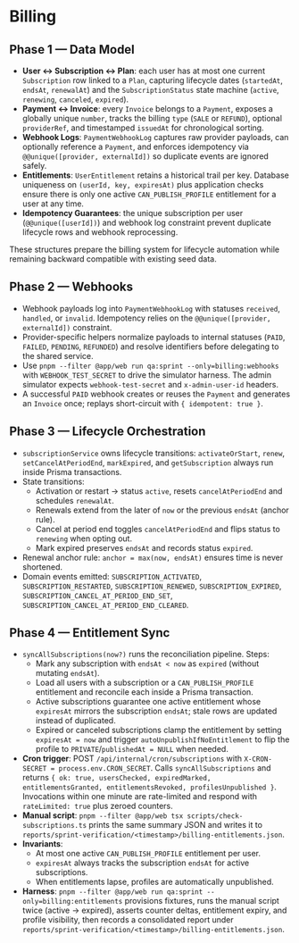 # Billing

## Phase 1 — Data Model
- **User ↔ Subscription ↔ Plan**: each user has at most one current `Subscription` row linked to a `Plan`, capturing lifecycle dates (`startedAt`, `endsAt`, `renewalAt`) and the `SubscriptionStatus` state machine (`active`, `renewing`, `canceled`, `expired`).
- **Payment ↔ Invoice**: every `Invoice` belongs to a `Payment`, exposes a globally unique `number`, tracks the billing `type` (`SALE` or `REFUND`), optional `providerRef`, and timestamped `issuedAt` for chronological sorting.
- **Webhook Logs**: `PaymentWebhookLog` captures raw provider payloads, can optionally reference a `Payment`, and enforces idempotency via `@@unique([provider, externalId])` so duplicate events are ignored safely.
- **Entitlements**: `UserEntitlement` retains a historical trail per key. Database uniqueness on `(userId, key, expiresAt)` plus application checks ensure there is only one active `CAN_PUBLISH_PROFILE` entitlement for a user at any time.
- **Idempotency Guarantees**: the unique subscription per user (`@@unique([userId])`) and webhook log constraint prevent duplicate lifecycle rows and webhook reprocessing.

These structures prepare the billing system for lifecycle automation while remaining backward compatible with existing seed data.

## Phase 2 — Webhooks
- Webhook payloads log into `PaymentWebhookLog` with statuses `received`, `handled`, or `invalid`. Idempotency relies on the `@@unique([provider, externalId])` constraint.
- Provider-specific helpers normalize payloads to internal statuses (`PAID`, `FAILED`, `PENDING`, `REFUNDED`) and resolve identifiers before delegating to the shared service.
- Use `pnpm --filter @app/web run qa:sprint --only=billing:webhooks` with `WEBHOOK_TEST_SECRET` to drive the simulator harness. The admin simulator expects `webhook-test-secret` and `x-admin-user-id` headers.
- A successful `PAID` webhook creates or reuses the `Payment` and generates an `Invoice` once; replays short-circuit with `{ idempotent: true }`.

## Phase 3 — Lifecycle Orchestration
- `subscriptionService` owns lifecycle transitions: `activateOrStart`, `renew`, `setCancelAtPeriodEnd`, `markExpired`, and `getSubscription` always run inside Prisma transactions.
- State transitions:
  - Activation or restart → status `active`, resets `cancelAtPeriodEnd` and schedules `renewalAt`.
  - Renewals extend from the later of `now` or the previous `endsAt` (anchor rule).
  - Cancel at period end toggles `cancelAtPeriodEnd` and flips status to `renewing` when opting out.
  - Mark expired preserves `endsAt` and records status `expired`.
- Renewal anchor rule: `anchor = max(now, endsAt)` ensures time is never shortened.
- Domain events emitted: `SUBSCRIPTION_ACTIVATED`, `SUBSCRIPTION_RESTARTED`, `SUBSCRIPTION_RENEWED`, `SUBSCRIPTION_EXPIRED`, `SUBSCRIPTION_CANCEL_AT_PERIOD_END_SET`, `SUBSCRIPTION_CANCEL_AT_PERIOD_END_CLEARED`.

## Phase 4 — Entitlement Sync
- `syncAllSubscriptions(now?)` runs the reconciliation pipeline. Steps:
  - Mark any subscription with `endsAt < now` as `expired` (without mutating `endsAt`).
  - Load all users with a subscription or a `CAN_PUBLISH_PROFILE` entitlement and reconcile each inside a Prisma transaction.
  - Active subscriptions guarantee one active entitlement whose `expiresAt` mirrors the subscription `endsAt`; stale rows are updated instead of duplicated.
  - Expired or canceled subscriptions clamp the entitlement by setting `expiresAt = now` and trigger `autoUnpublishIfNoEntitlement` to flip the profile to `PRIVATE`/`publishedAt = NULL` when needed.
- **Cron trigger**: POST `/api/internal/cron/subscriptions` with `X-CRON-SECRET = process.env.CRON_SECRET`. Calls `syncAllSubscriptions` and returns `{ ok: true, usersChecked, expiredMarked, entitlementsGranted, entitlementsRevoked, profilesUnpublished }`. Invocations within one minute are rate-limited and respond with `rateLimited: true` plus zeroed counters.
- **Manual script**: `pnpm --filter @app/web tsx scripts/check-subscriptions.ts` prints the same summary JSON and writes it to `reports/sprint-verification/<timestamp>/billing-entitlements.json`.
- **Invariants**:
  - At most one active `CAN_PUBLISH_PROFILE` entitlement per user.
  - `expiresAt` always tracks the subscription `endsAt` for active subscriptions.
  - When entitlements lapse, profiles are automatically unpublished.
- **Harness**: `pnpm --filter @app/web run qa:sprint --only=billing:entitlements` provisions fixtures, runs the manual script twice (active → expired), asserts counter deltas, entitlement expiry, and profile visibility, then records a consolidated report under `reports/sprint-verification/<timestamp>/billing-entitlements.json`.
